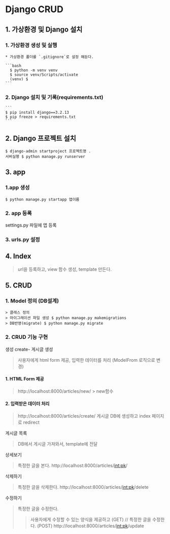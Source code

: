 # Django CRUD

## 1. 가상환경 및 Django 설치

   ### 1. 가상환경 생성 및 실행
    * 가상환경 폴더를 `.gitignore`로 설정 해둔다.

    ```bash
      $ python -m venv venv
      $ source venv/Scripts/activate
      (venv) $
    ```

 
  ### 2. Django 설치 및 기록(requirements.txt)
    ```
    $ pip install django==3.2.13
    $ pip freeze > requirements.txt
    ```

## 2. Django 프로젝트 설치
  ```
  $ django-admin startproject 프로젝트명 .
  서버실행 $ python manage.py runserver
  ```

## 3. app
  ### 1.app 생성
```
$ python manage.py startapp 앱이름

```
  ### 2. app 등록
  settings.py 파일에 앱 등록

  ### 3. urls.py 설정

## 4. Index
 > url을 등록하고, view 함수 생성, template 만든다.

## 5. CRUD
  ### 1. Model 정의 (DB설계)
    > 클래스 정의
    > 마이그레이션 파일 생성 $ python manage.py makemigrations
    > DB반영(migrate) $ python manage.py migrate

  ### 2. CRUD 기능 구현
   생성 create- 게시글 생성
   > 사용자에게 html form 제공, 입력한 데이터를 처리 (ModelFrom 로직으로 변경)
  #### 1. HTML Form 제공
  > http://localhost:8000/articles/new/ > new함수

  #### 2. 입력받은 데이터 처리
  > http://localhost:8000/articles/create/
  > 게시글 DB에 생성하고 index 페이지로 redirect
  
  게시글 목록 
  > DB에서 게시글 가져와서, template에 전달

  상세보기
  > 특정한 글을 본다.
  > http://localhost:8000/articles/<int:pk>/
  
  삭제하기
  > 특정한 글을 삭제한다.
  > http://localhost:8000/articles/<int:pk>/delete

  수정하기
  > 특정한 글을 수정한다.
  >> 사용자에게 수정할 수 있는 양식을 제공하고 (GET) // 특정한 글을 수정한다. (POST)
  > http://localhost:8000/articles/<int:pk>/update


